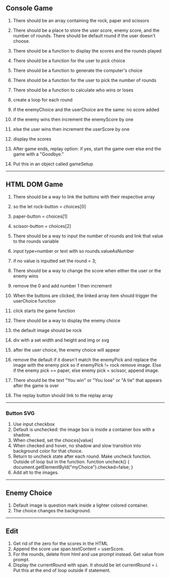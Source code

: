 ## Console Game

1. There should be an array containing the rock, paper and scissors

2. There should be a place to store the user score, enemy score, and the number of rounds. There should be  default round if the user doesn't choose.

3. There should be a function to display the scores and the rounds played

4. There should be a function for the user to pick choice

5. There should be a function to generate the computer's choice

6. There should be a function for the user to pick the number of rounds

7. There should be a function to calculate who wins or loses

8. create a loop for each round
  1. if the enemyChoice and the userChoice are the same: no score added
  2. if the enemy wins then increment the enemyScore by one
  3. else the user wins then increment the userScore by one
  4. display the scores
   
9. After game ends, replay option: if yes, start the game over else end the game with a "Goodbye."

10. Put this in an object called gameSetup


---

## HTML DOM Game

1. There should be a way to link the buttons with their respective array
 1. so the let rock-button = choices[0]
 2. paper-button = choices[1]
 3. scissor-button = choices[2]

2. There should be a way to input the number of rounds and link that value to the rounds variable
  1. input type=number or text with so rounds.valueAsNumber
  2. if no value is inputted set the round = 3;

3. There should be a way to change the score when either the user or the enemy wins
  1. remove the 0 and add number 1 then increment

4. When the buttons are clicked, the linked array item should trigger the userChoice function
  1. click starts the game function

5. There should be a way to display the enemy choice
  1. the default image should be rock
  2. div with a set width and height and img or svg
  3. after the user choice, the enemy choice will appear
  4. remove the default if it doesn't match the enemyPick and replace the image with the enemy pick so if enemyPick != rock remove image. Else if the enemy pick == paper, else enemy pick = scissor, append image.

6. There should be the text "You win" or "You lose" or "A tie" that appears after the game is over
7. The replay button should link to the replay array

---

### Button SVG

1. Use input checkbox
2. Default is unchecked: the image box is inside a container box with a shadow.
3. When checked, set the choices[value]
4. When checked and hover, no shadow and slow transition into background color for that choice.
5. Return to uncheck state after each round. Make uncheck function. Outside of loop but in the function.
  function uncheck() { document.getElementById("myChoice").checked=false;
  }
6. Add alt to the images.

---

## Enemy Choice

1. Default image is question mark inside a lighter colored container.
2. The choice changes the background.
 
---

## Edit
1. Get rid of the zero for the scores in the HTML
2. Append the score use span.textContent = userScore.
3. For the rounds, delete from html and use prompt instead. Get value from prompt.
4. Display the currentRound with span. It should be let currentRound = i. Put this at the end of loop outside if statement.
